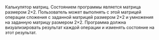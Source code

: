 Калькулятор матриц.
Состоянием программы является матрица размером 2×2.
Пользователь может выполнять с этой матрицей операции сложения с заданной матрицей размером 2×2
и умножения на заданную матрицу размером 2×2.
Программа должна визуализировать результат каждой операции и изменять состояние на этот результат.